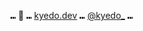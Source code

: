⑉ 🍣 ⑉ [kyedo.dev](https://kyedo.dev) ⑉ [@kyedo_](https://twitter.com/i/user/937220918912225280) ⑉  



<!---
KyeDoesnt/KyeDoesnt is a ✨ special ✨ repository because its `README.md` (this file) appears on your GitHub profile.
You can click the Preview link to take a look at your changes.
--->
